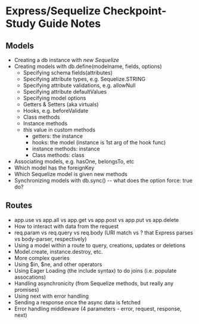 # Express/Sequelize Checkpoint-Study Guide Notes

## Models

* Creating a db instance with *new Sequelize*
* Creating models with db.define(modelname, fields, options)
  * Specifying schema fields(attributes)
  * Specifying attribute types, e.g. Sequelize.STRING
  * Specifying attribute validations, e.g. allowNull
  * Specifying attribute defaultValues
  * Specifying model options
   * Getters & Setters (aka virtuals)
   * Hooks, e.g. beforeValidate
   * Class methods
   * Instance methods
   * *this* value in custom methods
     * getters: the instance
     * hooks: the model (instance is 1st arg of the hook func)
     * instance methods: instance
     * Class methods: class
 * Associating models, e.g. hasOne, belongsTo, etc
  * Which model has the foreignKey
  * Which Sequelize model is given new methods
 * Synchronizing models with db.sync() -- what does the option force: true do?



## Routes

* app.use vs app.all vs app.get vs app.post vs app.put vs app.delete
* How to interact with data from the request
 * req.param vs req.query vs req.body (URI match vs ? that Express parses vs body-parser, respectively)
 * Using a model within a route to query, creations, updates or deletions
* Model.create, instance.destroy, etc.
* More complex queries
 * Using $in, $ne, and other operators
 * Using Eager Loading (the include syntax) to do joins (i.e. populate assocations)
* Handling asynchronicity (from Sequelize methods, but really any promises)
 * Using next with error handling
 * Sending a response once the async data is fetched
 * Error handling middleware (4 parameters - error, request, response, next)
